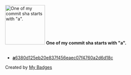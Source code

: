 <img src="https://my-badges.github.io/my-badges/a-commit.png" alt="One of my commit sha starts with &quot;a&quot;." title="One of my commit sha starts with &quot;a&quot;." width="128">
<strong>One of my commit sha starts with &quot;a&quot;.</strong>
<br><br>

- <a href="https://github.com/Siddhant-K-code/satori-example/commit/a6380d125eb20e837f456eaec07f4760a2d6d18c"><strong>a</strong>6380d125eb20e837f456eaec07f4760a2d6d18c</a>


Created by <a href="https://github.com/my-badges/my-badges">My Badges</a>